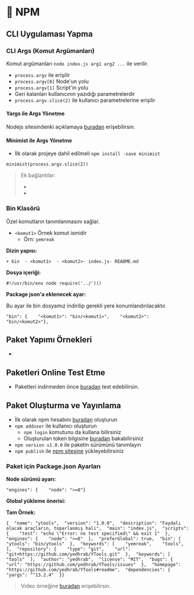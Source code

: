 # 🥬 NPM

## CLI Uygulaması Yapma <a href="#cli-uygulamasi-yapma" id="cli-uygulamasi-yapma"></a>

### CLI Args (Komut Argümanları) <a href="#cli-args-komut-arguemanlari" id="cli-args-komut-arguemanlari"></a>

Komut argümanları `node index.js arg1 arg2 ...` ile verilir.

* `process.argv` ile erişilir
* `process.argv[0]` Node'un yolu
* `process.argv[1]` Script'in yolu
* Geri kalanları kullanıcının yazıdığı parametrelerdir
* `process.argv.slice(2)` ile kullanıcı parametrelerine erişilir

#### Yargs ile Args Yönetme <a href="#yargs-ile-args-yoenetme" id="yargs-ile-args-yoenetme"></a>

Nodejs sitesindenki açıklamaya [buradan](https://nodejs.org/en/knowledge/command-line/how-to-parse-command-line-arguments/) erişebilirsin.

#### Minimist ile Args Yönetme <a href="#minimist-ile-args-yoenetme" id="minimist-ile-args-yoenetme"></a>

* İlk olarak projeye dahil edilmeli `npm install -save minimist`

```
minimist(process.argv.slice(2))
```

> Ek bağlantılar:
>
> *
> *

### Bin Klasörü <a href="#bin-klasoerue" id="bin-klasoerue"></a>

Özel komutların tanımlanmasını sağlar.

* `<komut1>` Örnek komut ismidir
  * Örn: `yemreak`

**Dizin yapısı:**

```
+ bin  - <komut1>  - <komut2>- index.js- README.md
```

**Dosya içeriği:**

```
#!/usr/bin/env node require('../')() 
```

**Package json'a eklenecek ayar:**

Bu ayar ile bin dosyamız indirilip gerekli yere konumlandırılacaktır.

```
"bin": {    "<komut1>": "bin/<komut1>",    "<komut2>": "bin/<komut2>"},
```

## Paket Yapımı Örnekleri <a href="#paket-yapimi-oernekleri" id="paket-yapimi-oernekleri"></a>

*

## Paketleri Online Test Etme <a href="#paketleri-online-test-etme" id="paketleri-online-test-etme"></a>

* Paketleri indirmeden önce [buradan](https://npm.runkit.com/) test edebilirsin.

## Paket Oluşturma ve Yayınlama <a href="#paket-olusturma-ve-yayinlama" id="paket-olusturma-ve-yayinlama"></a>

* İlk olarak npm hesabını [buradan](https://www.npmjs.com/signup) oluşturun
* `npm adduser` ile kullanıcı oluşturun
  * `npm login` komutunu da kullana bilirsiniz
  * Oluşturulan token bilgisine [buradan](https://www.npmjs.com/settings/yedhrab/tokens) bakabilirsiniz
* `npm version v1.0.0` ile paketin sürümünü tanımlayın
* `npm publish` ile [npm sitesine](https://www.npmjs.com/) yükleyebilirsiniz

### Paket için Package.json Ayarları <a href="#paket-icin-package-json-ayarlari" id="paket-icin-package-json-ayarlari"></a>

**Node sürümü ayarı:**

```
"engines": {    "node": ">=8"}
```

**Global yükleme önerisi:**

**Tam Örnek:**

```
{  "name": "ytools",  "version": "1.0.0",  "description": "Faydalı olacak araçların, toparlanmış hali",  "main": "index.js",  "scripts": {    "test": "echo \"Error: no test specified\" && exit 1"  },  "engines": {    "node": ">=8"  },  "preferGlobal": true,  "bin": {    "ytools": "bin/ytools"  },  "keywords": [    "yemreak",    "tools",  ],  "repository": {    "type": "git",    "url": "git+https://github.com/yedhrab/YTools.git"  },  "keywords": [    "tools"  ],  "author": "yedhrab",  "license": "MIT",  "bugs": {    "url": "https://github.com/yedhrab/YTools/issues"  },  "homepage": "https://github.com/yedhrab/YTools#readme",  "dependencies": {    "yargs": "^13.2.4"  }}
```

> Video örneğine [buradan](https://www.google.com/search?q=make+npm+module\&oq=make+npm+module\&aqs=chrome.0.0l6.2476j0j7\&sourceid=chrome\&ie=UTF-8#kpvalbx=1) erişebilirsin.
